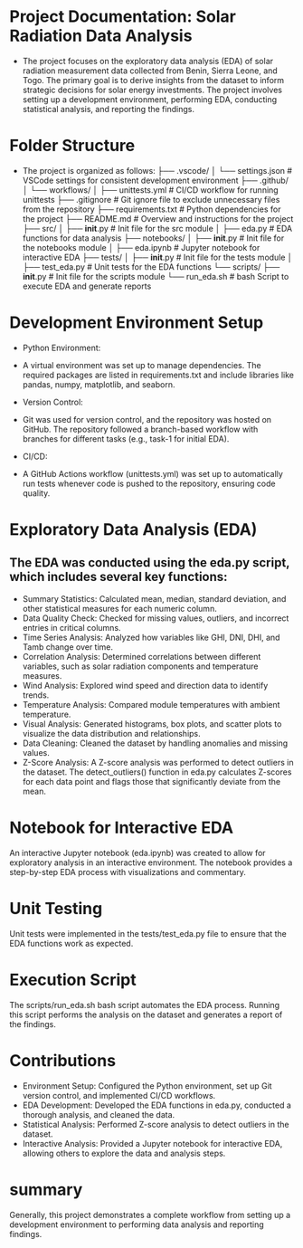 # Project Documentation: Solar Radiation Data Analysis

- The project focuses on the exploratory data analysis (EDA) of solar radiation measurement data collected from Benin, Sierra Leone, and Togo. The primary goal is to derive insights from the dataset to inform strategic decisions for solar energy investments. The project involves setting up a development environment, performing EDA, conducting statistical analysis, and reporting the findings.

# Folder Structure

- The project is organized as follows:
  ├── .vscode/
  │ └── settings.json # VSCode settings for consistent development environment
  ├── .github/
  │ └── workflows/
  │ ├── unittests.yml # CI/CD workflow for running unittests
  ├── .gitignore # Git ignore file to exclude unnecessary files from the repository
  ├── requirements.txt # Python dependencies for the project
  ├── README.md # Overview and instructions for the project
  ├── src/
  │ ├── **init**.py # Init file for the src module
  │ ├── eda.py # EDA functions for data analysis
  ├── notebooks/
  │ ├── **init**.py # Init file for the notebooks module
  │ ├── eda.ipynb # Jupyter notebook for interactive EDA
  ├── tests/
  │ ├── **init**.py # Init file for the tests module
  │ ├── test_eda.py # Unit tests for the EDA functions
  └── scripts/
  ├── **init**.py # Init file for the scripts module
  └── run_eda.sh # bash Script to execute EDA and generate reports

# Development Environment Setup

- Python Environment:

* A virtual environment was set up to manage dependencies. The required packages are listed in requirements.txt and include libraries like pandas, numpy, matplotlib, and seaborn.

- Version Control:

* Git was used for version control, and the repository was hosted on GitHub. The repository followed a branch-based workflow with branches for different tasks (e.g., task-1 for initial EDA).

- CI/CD:

* A GitHub Actions workflow (unittests.yml) was set up to automatically run tests whenever code is pushed to the repository, ensuring code quality.

# Exploratory Data Analysis (EDA)

## The EDA was conducted using the eda.py script, which includes several key functions:

- Summary Statistics: Calculated mean, median, standard deviation, and other statistical measures for each numeric column.
- Data Quality Check: Checked for missing values, outliers, and incorrect entries in critical columns.
- Time Series Analysis: Analyzed how variables like GHI, DNI, DHI, and Tamb change over time.
- Correlation Analysis: Determined correlations between different variables, such as solar radiation components and temperature measures.
- Wind Analysis: Explored wind speed and direction data to identify trends.
- Temperature Analysis: Compared module temperatures with ambient temperature.
- Visual Analysis: Generated histograms, box plots, and scatter plots to visualize the data distribution and relationships.
- Data Cleaning: Cleaned the dataset by handling anomalies and missing values.
- Z-Score Analysis: A Z-score analysis was performed to detect outliers in the dataset. The detect_outliers() function in eda.py calculates Z-scores for each data point and flags those that significantly deviate from the mean.

# Notebook for Interactive EDA

An interactive Jupyter notebook (eda.ipynb) was created to allow for exploratory analysis in an interactive environment. The notebook provides a step-by-step EDA process with visualizations and commentary.

# Unit Testing

Unit tests were implemented in the tests/test_eda.py file to ensure that the EDA functions work as expected.

# Execution Script

The scripts/run_eda.sh bash script automates the EDA process. Running this script performs the analysis on the dataset and generates a report of the findings.

# Contributions

- Environment Setup: Configured the Python environment, set up Git version control, and implemented CI/CD workflows.
- EDA Development: Developed the EDA functions in eda.py, conducted a thorough analysis, and cleaned the data.
- Statistical Analysis: Performed Z-score analysis to detect outliers in the dataset.
- Interactive Analysis: Provided a Jupyter notebook for interactive EDA, allowing others to explore the data and analysis steps.

# summary

Generally, this project demonstrates a complete workflow from setting up a development environment to performing data analysis and reporting findings.
